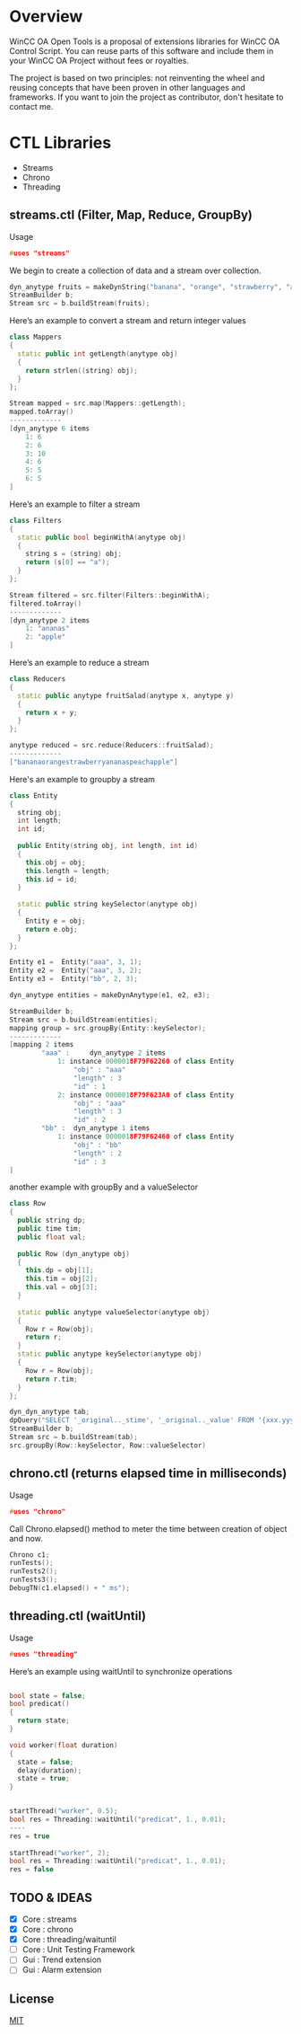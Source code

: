 # Overview

WinCC OA Open Tools is a proposal of extensions libraries for WinCC OA Control Script.
You can reuse parts of this software and include them in your WinCC OA Project without fees or royalties.

The project is based on two principles: not reinventing the wheel and reusing concepts that have been proven in other languages and frameworks.
If you want to join the project as contributor, don't hesitate to contact me.

# CTL Libraries

* Streams
* Chrono
* Threading

## streams.ctl (Filter, Map, Reduce, GroupBy)

Usage
```cpp
#uses "streams"
```

We begin to create a collection of data and a stream over collection.
```cpp
dyn_anytype fruits = makeDynString("banana", "orange", "strawberry", "ananas", "peach", "apple");
StreamBuilder b;
Stream src = b.buildStream(fruits);  
```

Here’s an example to convert a stream and return integer values
```cpp
class Mappers
{
  static public int getLength(anytype obj)
  {
    return strlen((string) obj);
  }
};

Stream mapped = src.map(Mappers::getLength);
mapped.toArray()
-------------
[dyn_anytype 6 items
    1: 6
    2: 6
    3: 10
    4: 6
    5: 5
    6: 5
]
```

Here’s an example to filter a stream
```cpp
class Filters
{
  static public bool beginWithA(anytype obj)
  {
    string s = (string) obj;
    return (s[0] == "a");
  }
};

Stream filtered = src.filter(Filters::beginWithA);
filtered.toArray()
-------------
[dyn_anytype 2 items
    1: "ananas"
    2: "apple"
]
```

Here’s an example to reduce a stream
```cpp
class Reducers
{
  static public anytype fruitSalad(anytype x, anytype y)
  {
    return x + y;
  }
};

anytype reduced = src.reduce(Reducers::fruitSalad);
-------------
["bananaorangestrawberryananaspeachapple"]
```

Here's an example to groupby a stream
```cpp
class Entity
{
  string obj;
  int length;
  int id;
  
  public Entity(string obj, int length, int id)
  {
    this.obj = obj;
    this.length = length;
    this.id = id;
  }
  
  static public string keySelector(anytype obj)
  {
    Entity e = obj;
    return e.obj;
  }
};

Entity e1 =  Entity("aaa", 3, 1);
Entity e2 =  Entity("aaa", 3, 2);
Entity e3 =  Entity("bb", 2, 3);

dyn_anytype entities = makeDynAnytype(e1, e2, e3);

StreamBuilder b;
Stream src = b.buildStream(entities);
mapping group = src.groupBy(Entity::keySelector);
-------------
[mapping 2 items
        "aaa" : 	dyn_anytype 2 items
            1: instance 0000018F79F62260 of class Entity
                "obj" : "aaa"
                "length" : 3
                "id" : 1
            2: instance 0000018F79F623A0 of class Entity
                "obj" : "aaa"
                "length" : 3
                "id" : 2
        "bb" : 	dyn_anytype 1 items
            1: instance 0000018F79F62460 of class Entity
                "obj" : "bb"
                "length" : 2
                "id" : 3
]
```

another example with groupBy and a valueSelector
```cpp
class Row
{
  public string dp;
  public time tim;
  public float val;
  
  public Row (dyn_anytype obj)
  {
    this.dp = obj[1];
    this.tim = obj[2];
    this.val = obj[3];
  }
  
  static public anytype valueSelector(anytype obj)
  {
    Row r = Row(obj);
    return r;
  }
  static public anytype keySelector(anytype obj)
  {
    Row r = Row(obj);
    return r.tim;
  } 
};

dyn_dyn_anytype tab;
dpQuery("SELECT '_original.._stime', '_original.._value' FROM '{xxx.yyy.*,xxx.zzz.*}' SORT BY 1 DESC", tab);
StreamBuilder b;
Stream src = b.buildStream(tab);
src.groupBy(Row::keySelector, Row::valueSelector)
```

## chrono.ctl (returns elapsed time in milliseconds)

Usage
```cpp
#uses "chrono"
```

Call Chrono.elapsed() method to meter the time between creation of object and now.
```cpp
Chrono c1;
runTests();
runTests2();
runTests3();
DebugTN(c1.elapsed() + " ms");
```

## threading.ctl (waitUntil)

Usage
```cpp
#uses "threading"
```

Here’s an example using waitUntil to synchronize operations
```cpp

bool state = false;
bool predicat()
{
  return state;
}

void worker(float duration)
{
  state = false;
  delay(duration);
  state = true;
}


startThread("worker", 0.5);
bool res = Threading::waitUntil("predicat", 1., 0.01);
----
res = true
  
startThread("worker", 2);
bool res = Threading::waitUntil("predicat", 1., 0.01);
res = false
```

## TODO & IDEAS

- [X] Core : streams
- [X] Core : chrono
- [X] Core : threading/waituntil
- [ ] Core : Unit Testing Framework
- [ ] Gui : Trend extension
- [ ] Gui : Alarm extension

## License

[MIT](https://github.com/orelmi/winccoa_opentools/blob/master/LICENSE)